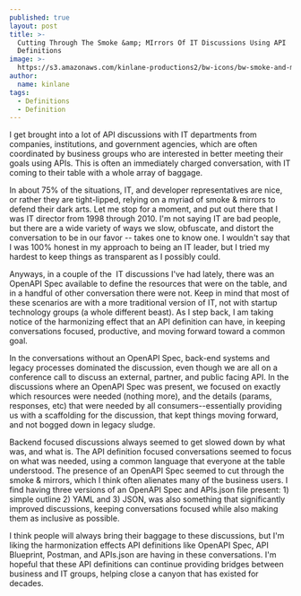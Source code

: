 ```yaml
---
published: true
layout: post
title: >-
  Cutting Through The Smoke &amp; MIrrors Of IT Discussions Using API
  Definitions
image: >-
  https://s3.amazonaws.com/kinlane-productions2/bw-icons/bw-smoke-and-mirrors.png
author:
  name: kinlane
tags:
  - Definitions
  - Definition
---
```

I get brought into a lot of API discussions with IT departments from companies, institutions, and government agencies, which are often coordinated by business groups who are interested in better meeting their goals using APIs. This is often an immediately charged conversation, with IT coming to their table with a whole array of baggage. 

In about 75% of the situations, IT, and developer representatives are nice, or rather they are tight-lipped, relying on a myriad of smoke & mirrors to defend their dark arts. Let me stop for a moment, and put out there that I was IT director from 1998 through 2010. I'm not saying IT are bad people, but there are a wide variety of ways we slow, obfuscate, and distort the conversation to be in our favor -- takes one to know one. I wouldn't say that I was 100% honest in my approach to being an IT leader, but I tried my hardest to keep things as transparent as I possibly could.

Anyways, in a couple of the  IT discussions I've had lately, there was an OpenAPI Spec available to define the resources that were on the table, and in a handful of other conversation there were not. Keep in mind that most of these scenarios are with a more traditional version of IT, not with startup technology groups (a whole different beast). As I step back, I am taking notice of the harmonizing effect that an API definition can have, in keeping conversations focused, productive, and moving forward toward a common goal.

In the conversations without an OpenAPI Spec, back-end systems and legacy processes dominated the discussion, even though we are all on a conference call to discuss an external, partner, and public facing API. In the discussions where an OpenAPI Spec was present, we focused on exactly which resources were needed (nothing more), and the details (params, responses, etc) that were needed by all consumers--essentially providing us with a scaffolding for the discussion, that kept things moving forward, and not bogged down in legacy sludge. 

Backend focused discussions always seemed to get slowed down by what was, and what is. The API definition focused conversations seemed to focus on what was needed, using a common language that everyone at the table understood. The presence of an OpenAPI Spec seemed to cut through the smoke & mirrors, which I think often alienates many of the business users. I find having three versions of an OpenAPI Spec and APIs.json file present: 1) simple outline 2) YAML and 3) JSON, was also something that significantly improved discussions, keeping conversations focused while also making them as inclusive as possible.

I think people will always bring their baggage to these discussions, but I'm liking the harmonization effects API definitions like OpenAPI Spec, API Blueprint, Postman, and APIs.json are having in these conversations. I'm hopeful that these API definitions can continue providing bridges between business and IT groups, helping close a canyon that has existed for decades.